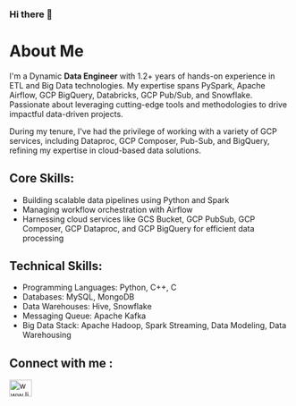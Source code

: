 ### Hi there 👋
# About Me

I'm a Dynamic **Data Engineer** with 1.2+ years of hands-on experience in ETL and Big Data technologies. My expertise spans PySpark, Apache Airflow, GCP BigQuery, Databricks, GCP Pub/Sub, and Snowflake. Passionate about leveraging cutting-edge tools and methodologies to drive impactful data-driven projects.

During my tenure, I've had the privilege of working with a variety of GCP services, including Dataproc, GCP Composer, Pub-Sub, and BigQuery, refining my expertise in cloud-based data solutions.

## Core Skills:
- Building scalable data pipelines using Python and Spark
- Managing workflow orchestration with Airflow
- Harnessing cloud services like GCS Bucket, GCP PubSub, GCP Composer, GCP Dataproc, and GCP BigQuery for efficient data processing

## Technical Skills:
- Programming Languages: Python, C++, C
- Databases: MySQL, MongoDB
- Data Warehouses: Hive, Snowflake
- Messaging Queue: Apache Kafka
- Big Data Stack: Apache Hadoop, Spark Streaming, Data Modeling, Data Warehousing



## Connect with me :
<p align="left">
<a href="https://www.linkedin.com/in/yogesh-tiwari-4716091b9" target="blank"><img align="center" src="https://raw.githubusercontent.com/rahuldkjain/github-profile-readme-generator/master/src/images/icons/Social/linked-in-alt.svg" alt="www.linkedin.com/in/23goyalsachin" height="30" width="40" /></a>
</p>

